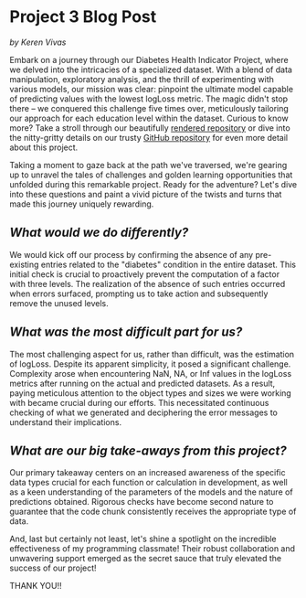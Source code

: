 
# Project 3 Blog Post
_by Keren Vivas_

Embark on a journey through our Diabetes Health Indicator Project, where we delved into the intricacies of a specialized dataset. With a blend of data manipulation, exploratory analysis, and the thrill of experimenting with various models, our mission was clear: pinpoint the ultimate model capable of predicting values with the lowest logLoss metric. The magic didn't stop there – we conquered this challenge five times over, meticulously tailoring our approach for each education level within the dataset. Curious to know more? Take a stroll through our beautifully [rendered repository](https://jgally.github.io/ST558_Project_3/) or dive into the nitty-gritty details on our trusty [GitHub repository](https://github.com/jgally/ST558_Project_3.git) for even more detail about this project.

Taking a moment to gaze back at the path we've traversed, we're gearing up to unravel the tales of challenges and golden learning opportunities that unfolded during this remarkable project. Ready for the adventure? Let's dive into these questions and paint a vivid picture of the twists and turns that made this journey uniquely rewarding. 

## _**What would we do differently?**_  
We would kick off our process by confirming the absence of any pre-existing entries related to the "diabetes" condition in the entire dataset. This initial check is crucial to proactively prevent the computation of a factor with three levels. The realization of the absence of such entries occurred when errors surfaced, prompting us to take action and subsequently remove the unused levels.

## _**What was the most difficult part for us?**_ 
The most challenging aspect for us, rather than difficult, was the estimation of logLoss. Despite its apparent simplicity, it posed a significant challenge. Complexity arose when encountering NaN, NA, or Inf values in the logLoss metrics after running on the actual and predicted datasets. As a result, paying meticulous attention to the object types and sizes we were working with became crucial during our efforts. This necessitated continuous checking of what we generated and deciphering the error messages to understand their implications.

## _**What are our big take-aways from this project?**_
Our primary takeaway centers on an increased awareness of the specific data types crucial for each function or calculation in development, as well as a keen understanding of the parameters of the models and the nature of predictions obtained. Rigorous checks have become second nature to guarantee that the code chunk consistently receives the appropriate type of data.

And, last but certainly not least, let's shine a spotlight on the incredible effectiveness of my programming classmate! Their robust collaboration and unwavering support emerged as the secret sauce that truly elevated the success of our project!

THANK YOU!!
